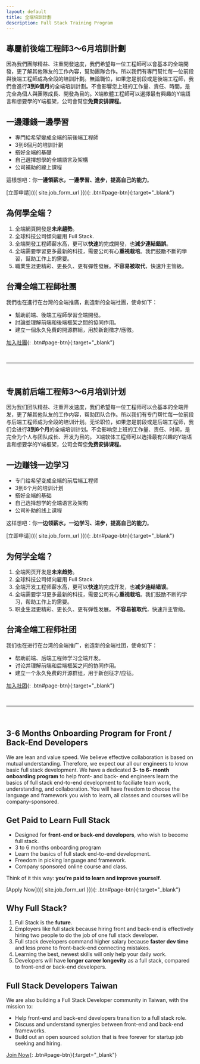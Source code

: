 ```yaml
---
layout: default
title: 全端培訓計劃
description: Full Stack Training Program
---
```


## 專屬前後端工程師3～6月培訓計劃

因為我們團隊精益、注重開發速度，我們希望每一位工程師可以會基本的全端開發，更了解其他隊友的工作內容，幫助團隊合作。所以我們有專門幫忙每一位前段與後端工程師成為全段的培訓計劃。無論職位，如果您是前段或是後端工程師，我們會進行**3到6個月**的全端培訓計劃。不會影響您上班的工作量、責任、時間，是完全為個人與團隊成長、開發為目的。X端軟體工程師可以選擇最有興趣的Y端語言和想要學的Y端框架，公司會幫您**免費安排課程**。

## 一邊賺錢一邊學習

* 專門給希望變成全端的前後端工程師
* 3到6個月的培訓計劃
* 搭好全端的基礎
* 自己選擇想學的全端語言及架構
* 公司補助的線上課程

這樣想吧：你**一邊領薪水，一邊學習、進步，提高自己的能力**。

[立即申請]({{ site.job_form_url }}){: .btn#page-btn}{:target="_blank"}


## 為何學全端？

1. 全端網頁開發是**未來趨勢**。
1. 全球科技公司傾向雇用 Full Stack.
1. 全端開發工程師薪水高，更可以**快速**的完成開發，也**減少連結錯誤**。
1. 全端需要學習更多最新的科技，需要公司有心**重視栽培**。我們鼓勵不斷的學習，幫助工作上的需要。
1. 職業生涯更精彩、更長久、更有彈性發展。**不容易被取代**，快速升主管級。

## 台灣全端工程師社團

我們也在進行在台灣的全端推廣，創造新的全端社團，使命如下：

* 幫助前端、後端工程師學習全端開發。
* 討論並理解前端和後端框架之間的協同作用。
* 建立一個永久免費的開源群組，用於新創徵才/應徵。

[加入社團](https://stacktw.github.io/){: .btn#page-btn}{:target="_blank"}

<br>

---

<br>

## 专属前后端工程师3～6月培训计划

因为我们团队精益、注重开发速度，我们希望每一位工程师可以会基本的全端开发，更了解其他队友的工作内容，帮助团队合作。所以我们有专门帮忙每一位前段与后端工程师成为全段的培训计划。无论职位，如果您是前段或是后端工程师，我们会进行**3到6个月**的全端培训计划。不会影响您上班的工作量、责任、时间，是完全为个人与团队成长、开发为目的。 X端软体工程师可以选择最有兴趣的Y端语言和想要学的Y端框架，公司会帮您**免费安排课程**。

## 一边赚钱一边学习

* 专门给希望变成全端的前后端工程师
* 3到6个月的培训计划
* 搭好全端的基础
* 自己选择想学的全端语言及架构
* 公司补助的线上课程

这样想吧：你**一边领薪水，一边学习、进步，提高自己的能力**。

[立即申请]({{ site.job_form_url }}){: .btn#page-btn}{:target="_blank"}


## 为何学全端？

1. 全端网页开发是**未来趋势**。
1. 全球科技公司倾向雇用 Full Stack.
1. 全端开发工程师薪水高，更可以**快速**的完成开发，也**减少连结错误**。
1. 全端需要学习更多最新的科技，需要公司有心**重视栽培**。我们鼓励不断的学习，帮助工作上的需要。
1. 职业生涯更精彩、更长久、更有弹性发展。 **不容易被取代**，快速升主管级。

## 台湾全端工程师社团

我们也在进行在台湾的全端推广，创造新的全端社团，使命如下：

* 帮助前端、后端工程师学习全端开发。
* 讨论并理解前端和后端框架之间的协同作用。
* 建立一个永久免费的开源群组，用于新创征才/应征。

[加入社团](https://stacktw.github.io/){: .btn#page-btn}{:target="_blank"}

<br>

---

<br>

## 3-6 Months Onboarding Program for Front / Back-End Developers

We are lean and value speed. We believe effective collaboration is based on mutual understanding. Therefore, we expect our all our engineers to know basic full stack development. We have a dedicated **3- to 6- month onboarding program** to help front- and back- end engineers learn the basics of full stack end-to-end development to faciliate team work, understanding, and collaboration. You will have freedom to choose the language and framework you wish to learn, all classes and courses will be company-sponsored.

## Get Paid to Learn Full Stack

* Designed for **front-end or back-end developers**, who wish to become full stack.
* 3 to 6 months onboarding program
* Learn the basics of full stack end-to-end development.
* Freedom in picking language and framework.
* Company sponsored online course and class.

Think of it this way: **you're paid to learn and improve yourself**.

[Apply Now]({{ site.job_form_url }}){: .btn#page-btn}{:target="_blank"}

## Why Full Stack?

1. Full Stack is the **future**.
1. Employers like full stack because hiring front and back-end is effectively hiring two people to do the job of one full stack developer.
1. Full stack developers command higher salary because **faster dev time** and less prone to front-back-end connecting mistakes.
1. Learning the best, newest skills will only help your daily work.
1. Developers will have **longer career longevity** as a full stack, compared to front-end or back-end developers.

## Full Stack Developers Taiwan

We are also building a Full Stack Developer community in Taiwan, with the mission to:

* Help front-end and back-end developers transition to a full stack role.
* Discuss and understand synergies between front-end and back-end frameworks.
* Build out an open sourced solution that is free forever for startup job seeking and hiring.

[Join Now](https://stacktw.github.io/){: .btn#page-btn}{:target="_blank"}